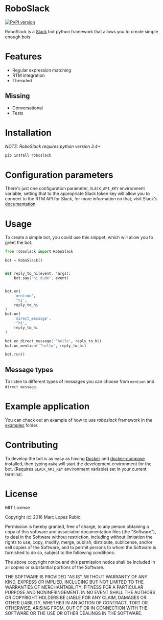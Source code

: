 # RoboSlack
[![PyPI version](https://badge.fury.io/py/roboslack.svg)](https://badge.fury.io/py/roboslack)

RoboSlack is a [Slack](https://slack.com/) bot python framework that allows you to create simple enough bots

# Features

* Regular expression matching
* RTM integration
* Threaded

## Missing
* Conversational
* Tests

# Installation
*NOTE: RoboSlack requires python version 3.4+*

```bash
pip install roboslack
```

# Configuration parameters
There's just one configuration parameter, `SLACK_API_KEY` environment variable, setting that to the appropriate
Slack token key will allow you to connect to the RTM API for Slack, for more information on that, visit Slack's
[documentation](https://api.slack.com/bot-users)

# Usage

To create a simple bot, you could use this snippet, which will allow you to greet the bot.
```python
from roboslack import RoboSlack

bot = RoboSlack()


def reply_to_hi(event, *args):
    bot.say("hi dude", event)


bot.on(
    'mention',
    '^hi',
    reply_to_hi
)
bot.on(
    'direct_message',
    '^hi',
    reply_to_hi
)

bot.on_direct_message('^hello', reply_to_hi)
bot.on_mention('^hello', reply_to_hi)

bot.run()
```

## Message types
To listen to different types of messages you can choose from `mention` and `direct_message`.


# Example application

You can check out an example of how to use *roboslack* framework in the [examples](examples/) folder.

# Contributing

To develop the bot is as easy as having [Docker](https://docs.docker.com/#/components) and [docker-compose](https://docs.docker.com/compose/install/) installed, then typing `make`
will start the development environment for the bot. (Requires `SLACK_API_KEY` environment variable) set in your current terminal.

# License
MIT License

Copyright (c) 2016 Marc Lopez Rubio

Permission is hereby granted, free of charge, to any person obtaining a copy
of this software and associated documentation files (the "Software"), to deal
in the Software without restriction, including without limitation the rights
to use, copy, modify, merge, publish, distribute, sublicense, and/or sell
copies of the Software, and to permit persons to whom the Software is
furnished to do so, subject to the following conditions:

The above copyright notice and this permission notice shall be included in all
copies or substantial portions of the Software.

THE SOFTWARE IS PROVIDED "AS IS", WITHOUT WARRANTY OF ANY KIND, EXPRESS OR
IMPLIED, INCLUDING BUT NOT LIMITED TO THE WARRANTIES OF MERCHANTABILITY,
FITNESS FOR A PARTICULAR PURPOSE AND NONINFRINGEMENT. IN NO EVENT SHALL THE
AUTHORS OR COPYRIGHT HOLDERS BE LIABLE FOR ANY CLAIM, DAMAGES OR OTHER
LIABILITY, WHETHER IN AN ACTION OF CONTRACT, TORT OR OTHERWISE, ARISING FROM,
OUT OF OR IN CONNECTION WITH THE SOFTWARE OR THE USE OR OTHER DEALINGS IN THE
SOFTWARE.